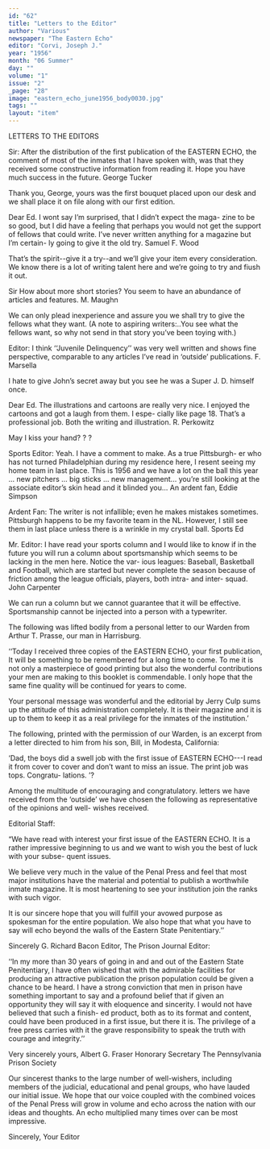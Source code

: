 ```yaml
---
id: "62"
title: "Letters to the Editor"
author: "Various"
newspaper: "The Eastern Echo"
editor: "Corvi, Joseph J."
year: "1956"
month: "06 Summer"
day: ""
volume: "1"
issue: "2"
_page: "28"
image: "eastern_echo_june1956_body0030.jpg"
tags: ""
layout: "item"
---
```

LETTERS TO THE EDITORS

Sir:
After the distribution of the first publication of the
EASTERN ECHO, the comment of most of the inmates that
I have spoken with, was that they received some constructive
information from reading it. Hope you have much success
in the future.
George Tucker

Thank you, George, yours was the first bouquet placed
upon our desk and we shall place it on file along with our
first edition.

Dear Ed.
I wont say I’m surprised, that I didn’t expect the maga-
zine to be so good, but I did have a feeling that perhaps
you would not get the support of fellows that could write.
I’ve never written anything for a magazine but I’m certain-
ly going to give it the old try.
Samuel F. Wood

That’s the spirit--give it a try--and we’ll give your item
every consideration. We know there is a lot of writing
talent here and we’re going to try and fiush it out.

Sir
How about more short stories? You seem to have an
abundance of articles and features.
M. Maughn

We can only plead inexperience and assure you we shall
try to give the fellows what they want. (A note to aspiring
writers:..You see what the fellows want, so why not send
in that story you’ve been toying with.)

Editor:
I think ‘‘Juvenile Delinquency’’ was very well written
and shows fine perspective, comparable to any articles I’ve
read in ‘outside’ publications.
F. Marsella

I hate to give John’s secret away but you see he was a
Super J. D. himself once.

Dear Ed. 
The illustrations and cartoons are really very nice. I
enjoyed the cartoons and got a laugh from them. I espe-
cially like page 18. That’s a professional job. Both the
writing and illustration.
R. Perkowitz

May I kiss your hand? ? ?

Sports Editor:
Yeah. I have a comment to make. As a true Pittsburgh-
er who has not turned Philadelphian during my residence
here, I resent seeing my home team in last place. This is
1956 and we have a lot on the ball this year ... new pitchers
... big sticks ... new management... you’re still looking
at the associate editor’s skin head and it blinded you...
An ardent fan,
Eddie Simpson

Ardent Fan:
The writer is not infallible; even he makes mistakes
sometimes. Pittsburgh happens to be my favorite team
in the NL. However, I still see them in last place unless
there is a wrinkle in my crystal ball.
Sports Ed

Mr. Editor:
I have read your sports column and I would like to know
if in the future you will run a column about sportsmanship
which seems to be lacking in the men here. Notice the var-
ious leagues: Baseball, Basketball and Football, which are
started but never complete the season because of friction
among the league officials, players, both intra- and inter-
squad.
John Carpenter

We can run a column but we cannot guarantee that it
will be effective. Sportsmanship cannot be injected into a
person with a typewriter.

The following was lifted bodily from a personal letter
to our Warden from Arthur T. Prasse, our man in Harrisburg.

‘‘Today I received three copies of the EASTERN ECHO,
your first publication, It will be something to be remembered
for a long time to come. To me it is not only a masterpiece
of good printing but also the wonderful contributions your
men are making to this booklet is commendable. I only
hope that the same fine quality will be continued for years
to come.

Your personal message was wonderful and the editorial
by Jerry Culp sums up the attitude of this administration
completely. It is their magazine and it is up to them to
keep it as a real privilege for the inmates of the institution.’

The following, printed with the permission of our Warden,
is an excerpt from a letter directed to him from his son, Bill,
in Modesta, California:

‘Dad, the boys did a swell job with the first issue of
EASTERN ECHO---I read it from cover to cover and don’t
want to miss an issue. The print job was tops. Congratu-
lations. ’?

Among the multitude of encouraging and congratulatory.
letters we have received from the ‘outside’ we have chosen
the following as representative of the opinions and well-
wishes received.

Editorial Staff:

“We have read with interest your first issue of the
EASTERN ECHO. It is a rather impressive beginning to
us and we want to wish you the best of luck with your subse-
quent issues.

We believe very much in the value of the Penal Press
and feel that most major institutions have the material and
potential to publish a worthwhile inmate magazine. It is
most heartening to see your institution join the ranks with
such vigor.

It is our sincere hope that you will fulfill your avowed
purpose as spokesman for the entire population. We also
hope that what you have to say will echo beyond the walls
of the Eastern State Penitentiary.’’

Sincerely
G. Richard Bacon
Editor, The Prison Journal
Editor:

‘‘In my more than 30 years of going in and and out of
the Eastern State Penitentiary, I have often wished that
with the admirable facilities for producing an attractive
publication the prison population could be given a chance
to be heard. I have a strong conviction that men in prison
have something important to say and a profound belief
that if given an opportunity they will say it with eloquence
and sincerity. I would not have believed that such a finish-
ed product, both as to its format and content, could have
been produced in a first issue, but there it is. The privilege
of a free press carries with it the grave responsibility to
speak the truth with courage and integrity.’’

Very sincerely yours,
Albert G. Fraser
Honorary Secretary
The Pennsylvania Prison Society

Our sincerest thanks to the large number of well-wishers,
including members of the judicial, educational and penal
groups, who have lauded our initial issue. We hope that
our voice coupled with the combined voices of the Penal
Press will grow in volume and echo across the nation with
our ideas and thoughts. An echo multiplied many times
over can be most impressive.

Sincerely,
Your Editor
